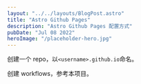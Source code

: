 ```yaml
---
layout: "../../layouts/BlogPost.astro"
title: "Astro Github Pages"
description: "Astro Github Pages 配置方式"
pubDate: "Jul 08 2022"
heroImage: "/placeholder-hero.jpg"
---
```


创建一个 repo，以`<username>.github.io`命名。

创建 workflows，参考本项目。
